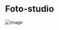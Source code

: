 # Foto-studio
![image](https://github.com/user-attachments/assets/229094ef-aad9-4da3-91be-45fe1795ae1d)
